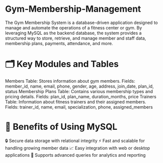 # Gym-Membership-Management
The Gym Membership System is a database-driven application designed to manage and automate the operations of a fitness center or gym. By leveraging MySQL as the backend database, the system provides a structured way to store, retrieve, and manage member and staff data, membership plans, payments, attendance, and more.

# 🗂️ Key Modules and Tables
Members Table:
Stores information about gym members.
Fields: member_id, name, email, phone, gender, age, address, join_date, plan_id, status
Membership Plans Table:
Contains various membership types and pricing details.
Fields: plan_id, plan_name, duration_months, price
Trainers Table:
Information about fitness trainers and their assigned members.
Fields: trainer_id, name, email, specialization, phone, assigned_members

# 🧱 Benefits of Using MySQL
🔒 Secure data storage with relational integrity
⚡ Fast and scalable for handling growing member data
📈 Easy integration with web or desktop applications
🧩 Supports advanced queries for analytics and reporting
